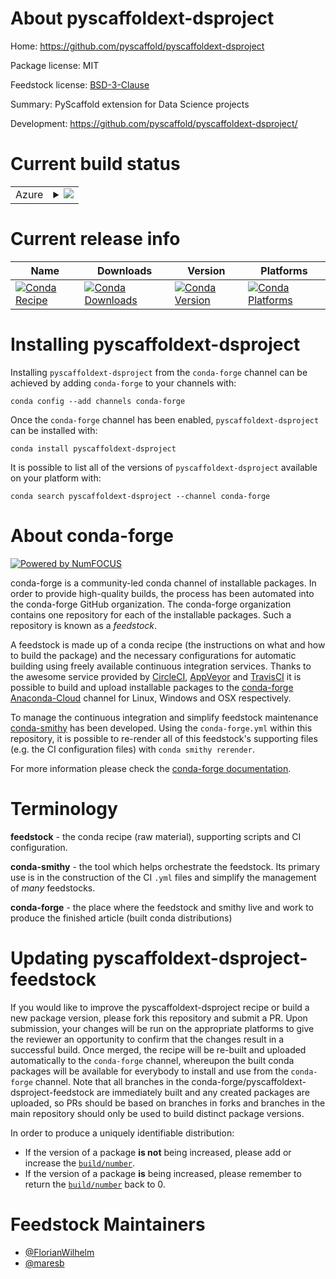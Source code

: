 About pyscaffoldext-dsproject
=============================

Home: https://github.com/pyscaffold/pyscaffoldext-dsproject

Package license: MIT

Feedstock license: [BSD-3-Clause](https://github.com/conda-forge/pyscaffoldext-dsproject-feedstock/blob/master/LICENSE.txt)

Summary: PyScaffold extension for Data Science projects

Development: https://github.com/pyscaffold/pyscaffoldext-dsproject/

Current build status
====================


<table>
    
  <tr>
    <td>Azure</td>
    <td>
      <details>
        <summary>
          <a href="https://dev.azure.com/conda-forge/feedstock-builds/_build/latest?definitionId=12156&branchName=master">
            <img src="https://dev.azure.com/conda-forge/feedstock-builds/_apis/build/status/pyscaffoldext-dsproject-feedstock?branchName=master">
          </a>
        </summary>
        <table>
          <thead><tr><th>Variant</th><th>Status</th></tr></thead>
          <tbody><tr>
              <td>linux_64_python3.6.____cpython</td>
              <td>
                <a href="https://dev.azure.com/conda-forge/feedstock-builds/_build/latest?definitionId=12156&branchName=master">
                  <img src="https://dev.azure.com/conda-forge/feedstock-builds/_apis/build/status/pyscaffoldext-dsproject-feedstock?branchName=master&jobName=linux&configuration=linux_64_python3.6.____cpython" alt="variant">
                </a>
              </td>
            </tr><tr>
              <td>linux_64_python3.7.____cpython</td>
              <td>
                <a href="https://dev.azure.com/conda-forge/feedstock-builds/_build/latest?definitionId=12156&branchName=master">
                  <img src="https://dev.azure.com/conda-forge/feedstock-builds/_apis/build/status/pyscaffoldext-dsproject-feedstock?branchName=master&jobName=linux&configuration=linux_64_python3.7.____cpython" alt="variant">
                </a>
              </td>
            </tr><tr>
              <td>linux_64_python3.8.____cpython</td>
              <td>
                <a href="https://dev.azure.com/conda-forge/feedstock-builds/_build/latest?definitionId=12156&branchName=master">
                  <img src="https://dev.azure.com/conda-forge/feedstock-builds/_apis/build/status/pyscaffoldext-dsproject-feedstock?branchName=master&jobName=linux&configuration=linux_64_python3.8.____cpython" alt="variant">
                </a>
              </td>
            </tr><tr>
              <td>osx_64_python3.6.____cpython</td>
              <td>
                <a href="https://dev.azure.com/conda-forge/feedstock-builds/_build/latest?definitionId=12156&branchName=master">
                  <img src="https://dev.azure.com/conda-forge/feedstock-builds/_apis/build/status/pyscaffoldext-dsproject-feedstock?branchName=master&jobName=osx&configuration=osx_64_python3.6.____cpython" alt="variant">
                </a>
              </td>
            </tr><tr>
              <td>osx_64_python3.7.____cpython</td>
              <td>
                <a href="https://dev.azure.com/conda-forge/feedstock-builds/_build/latest?definitionId=12156&branchName=master">
                  <img src="https://dev.azure.com/conda-forge/feedstock-builds/_apis/build/status/pyscaffoldext-dsproject-feedstock?branchName=master&jobName=osx&configuration=osx_64_python3.7.____cpython" alt="variant">
                </a>
              </td>
            </tr><tr>
              <td>osx_64_python3.8.____cpython</td>
              <td>
                <a href="https://dev.azure.com/conda-forge/feedstock-builds/_build/latest?definitionId=12156&branchName=master">
                  <img src="https://dev.azure.com/conda-forge/feedstock-builds/_apis/build/status/pyscaffoldext-dsproject-feedstock?branchName=master&jobName=osx&configuration=osx_64_python3.8.____cpython" alt="variant">
                </a>
              </td>
            </tr><tr>
              <td>win_64_python3.6.____cpython</td>
              <td>
                <a href="https://dev.azure.com/conda-forge/feedstock-builds/_build/latest?definitionId=12156&branchName=master">
                  <img src="https://dev.azure.com/conda-forge/feedstock-builds/_apis/build/status/pyscaffoldext-dsproject-feedstock?branchName=master&jobName=win&configuration=win_64_python3.6.____cpython" alt="variant">
                </a>
              </td>
            </tr><tr>
              <td>win_64_python3.7.____cpython</td>
              <td>
                <a href="https://dev.azure.com/conda-forge/feedstock-builds/_build/latest?definitionId=12156&branchName=master">
                  <img src="https://dev.azure.com/conda-forge/feedstock-builds/_apis/build/status/pyscaffoldext-dsproject-feedstock?branchName=master&jobName=win&configuration=win_64_python3.7.____cpython" alt="variant">
                </a>
              </td>
            </tr><tr>
              <td>win_64_python3.8.____cpython</td>
              <td>
                <a href="https://dev.azure.com/conda-forge/feedstock-builds/_build/latest?definitionId=12156&branchName=master">
                  <img src="https://dev.azure.com/conda-forge/feedstock-builds/_apis/build/status/pyscaffoldext-dsproject-feedstock?branchName=master&jobName=win&configuration=win_64_python3.8.____cpython" alt="variant">
                </a>
              </td>
            </tr>
          </tbody>
        </table>
      </details>
    </td>
  </tr>
</table>

Current release info
====================

| Name | Downloads | Version | Platforms |
| --- | --- | --- | --- |
| [![Conda Recipe](https://img.shields.io/badge/recipe-pyscaffoldext--dsproject-green.svg)](https://anaconda.org/conda-forge/pyscaffoldext-dsproject) | [![Conda Downloads](https://img.shields.io/conda/dn/conda-forge/pyscaffoldext-dsproject.svg)](https://anaconda.org/conda-forge/pyscaffoldext-dsproject) | [![Conda Version](https://img.shields.io/conda/vn/conda-forge/pyscaffoldext-dsproject.svg)](https://anaconda.org/conda-forge/pyscaffoldext-dsproject) | [![Conda Platforms](https://img.shields.io/conda/pn/conda-forge/pyscaffoldext-dsproject.svg)](https://anaconda.org/conda-forge/pyscaffoldext-dsproject) |

Installing pyscaffoldext-dsproject
==================================

Installing `pyscaffoldext-dsproject` from the `conda-forge` channel can be achieved by adding `conda-forge` to your channels with:

```
conda config --add channels conda-forge
```

Once the `conda-forge` channel has been enabled, `pyscaffoldext-dsproject` can be installed with:

```
conda install pyscaffoldext-dsproject
```

It is possible to list all of the versions of `pyscaffoldext-dsproject` available on your platform with:

```
conda search pyscaffoldext-dsproject --channel conda-forge
```


About conda-forge
=================

[![Powered by NumFOCUS](https://img.shields.io/badge/powered%20by-NumFOCUS-orange.svg?style=flat&colorA=E1523D&colorB=007D8A)](http://numfocus.org)

conda-forge is a community-led conda channel of installable packages.
In order to provide high-quality builds, the process has been automated into the
conda-forge GitHub organization. The conda-forge organization contains one repository
for each of the installable packages. Such a repository is known as a *feedstock*.

A feedstock is made up of a conda recipe (the instructions on what and how to build
the package) and the necessary configurations for automatic building using freely
available continuous integration services. Thanks to the awesome service provided by
[CircleCI](https://circleci.com/), [AppVeyor](https://www.appveyor.com/)
and [TravisCI](https://travis-ci.com/) it is possible to build and upload installable
packages to the [conda-forge](https://anaconda.org/conda-forge)
[Anaconda-Cloud](https://anaconda.org/) channel for Linux, Windows and OSX respectively.

To manage the continuous integration and simplify feedstock maintenance
[conda-smithy](https://github.com/conda-forge/conda-smithy) has been developed.
Using the ``conda-forge.yml`` within this repository, it is possible to re-render all of
this feedstock's supporting files (e.g. the CI configuration files) with ``conda smithy rerender``.

For more information please check the [conda-forge documentation](https://conda-forge.org/docs/).

Terminology
===========

**feedstock** - the conda recipe (raw material), supporting scripts and CI configuration.

**conda-smithy** - the tool which helps orchestrate the feedstock.
                   Its primary use is in the construction of the CI ``.yml`` files
                   and simplify the management of *many* feedstocks.

**conda-forge** - the place where the feedstock and smithy live and work to
                  produce the finished article (built conda distributions)


Updating pyscaffoldext-dsproject-feedstock
==========================================

If you would like to improve the pyscaffoldext-dsproject recipe or build a new
package version, please fork this repository and submit a PR. Upon submission,
your changes will be run on the appropriate platforms to give the reviewer an
opportunity to confirm that the changes result in a successful build. Once
merged, the recipe will be re-built and uploaded automatically to the
`conda-forge` channel, whereupon the built conda packages will be available for
everybody to install and use from the `conda-forge` channel.
Note that all branches in the conda-forge/pyscaffoldext-dsproject-feedstock are
immediately built and any created packages are uploaded, so PRs should be based
on branches in forks and branches in the main repository should only be used to
build distinct package versions.

In order to produce a uniquely identifiable distribution:
 * If the version of a package **is not** being increased, please add or increase
   the [``build/number``](https://docs.conda.io/projects/conda-build/en/latest/resources/define-metadata.html#build-number-and-string).
 * If the version of a package **is** being increased, please remember to return
   the [``build/number``](https://docs.conda.io/projects/conda-build/en/latest/resources/define-metadata.html#build-number-and-string)
   back to 0.

Feedstock Maintainers
=====================

* [@FlorianWilhelm](https://github.com/FlorianWilhelm/)
* [@maresb](https://github.com/maresb/)

